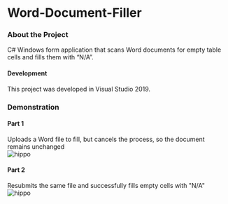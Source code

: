 # Word-Document-Filler

### About the Project
C# Windows form application that scans Word documents for empty table cells and fills them with “N/A”.

#### Development
This project was developed in Visual Studio 2019.

### Demonstration

#### Part 1
Uploads a Word file to fill, but cancels the process, so the document remains unchanged  
![hippo](https://media.giphy.com/media/XtIU9midCOuQQMTLu7/giphy.gif)  
  
#### Part 2
Resubmits the same file and successfully fills empty cells with "N/A"  
![hippo](https://media.giphy.com/media/QLIDZLjn207fU3w3JR/giphy.gif)  
